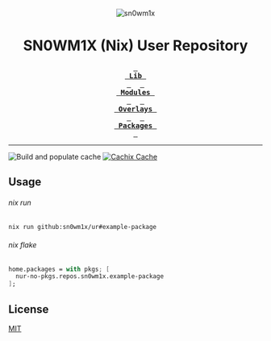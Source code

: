 <br />
<div align="center">
<img src="https://github.com/sn0wm1x.png" alt="sn0wm1x" />
</div>

<h1 align="center">SN0WM1X (Nix) User Repository</h1>

<div align="center">

**[<kbd> <br> Lib <br> </kbd>](/lib/)** 
**[<kbd> <br> Modules <br> </kbd>](/modules/)** 
**[<kbd> <br> Overlays <br> </kbd>](/overlays/)** 
**[<kbd> <br> Packages <br> </kbd>](/pkgs/)**

</div>

---

![Build and populate cache](https://github.com/sn0wm1x/ur/workflows/Build%20and%20populate%20cache/badge.svg) [![Cachix Cache](https://img.shields.io/badge/cachix-sn0wm1x-blue.svg)](https://sn0wm1x.cachix.org)

## Usage

###### nix run

```bash
nix run github:sn0wm1x/ur#example-package
```

###### nix flake

```nix
home.packages = with pkgs; [
  nur-no-pkgs.repos.sn0wm1x.example-package
];
```

## License

[MIT](/LICENSE.md)

<!-- # nur-packages-template

**A template for [NUR](https://github.com/nix-community/NUR) repositories**

## Setup

1. Click on [Use this template](https://github.com/nix-community/nur-packages-template/generate) to start a repo based on this template. (Do _not_ fork it.)
2. Add your packages to the [pkgs](./pkgs) directory and to
   [default.nix](./default.nix)
   * Remember to mark the broken packages as `broken = true;` in the `meta`
     attribute, or travis (and consequently caching) will fail!
   * Library functions, modules and overlays go in the respective directories
3. Choose your CI: Depending on your preference you can use github actions (recommended) or [Travis ci](https://travis-ci.com).
   - Github actions: Change your NUR repo name and optionally add a cachix name in [.github/workflows/build.yml](./.github/workflows/build.yml) and change the cron timer
     to a random value as described in the file
   - Travis ci: Change your NUR repo name and optionally your cachix repo name in 
   [.travis.yml](./.travis.yml). Than enable travis in your repo. You can add a cron job in the repository settings on travis to keep your cachix cache fresh
5. Change your travis and cachix names on the README template section and delete
   the rest
6. [Add yourself to NUR](https://github.com/nix-community/NUR#how-to-add-your-own-repository) -->
